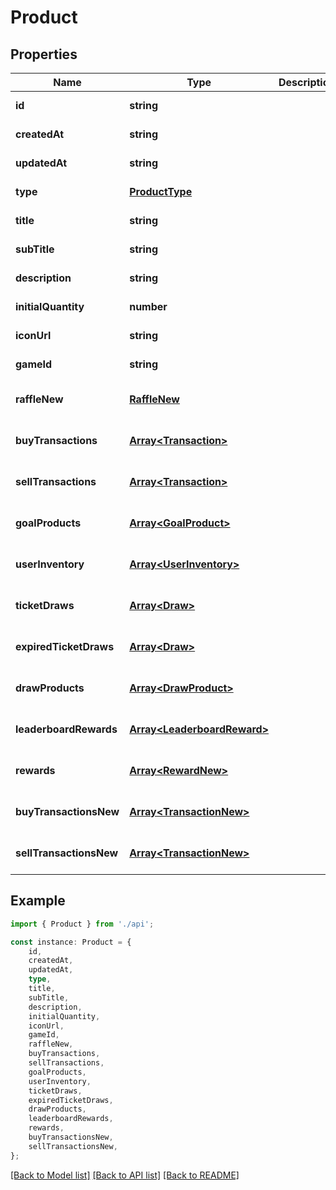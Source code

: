 # Product


## Properties

Name | Type | Description | Notes
------------ | ------------- | ------------- | -------------
**id** | **string** |  | [default to undefined]
**createdAt** | **string** |  | [default to undefined]
**updatedAt** | **string** |  | [default to undefined]
**type** | [**ProductType**](ProductType.md) |  | [default to undefined]
**title** | **string** |  | [default to undefined]
**subTitle** | **string** |  | [default to undefined]
**description** | **string** |  | [default to undefined]
**initialQuantity** | **number** |  | [default to undefined]
**iconUrl** | **string** |  | [default to undefined]
**gameId** | **string** |  | [default to undefined]
**raffleNew** | [**RaffleNew**](RaffleNew.md) |  | [optional] [default to undefined]
**buyTransactions** | [**Array&lt;Transaction&gt;**](Transaction.md) |  | [optional] [default to undefined]
**sellTransactions** | [**Array&lt;Transaction&gt;**](Transaction.md) |  | [optional] [default to undefined]
**goalProducts** | [**Array&lt;GoalProduct&gt;**](GoalProduct.md) |  | [optional] [default to undefined]
**userInventory** | [**Array&lt;UserInventory&gt;**](UserInventory.md) |  | [optional] [default to undefined]
**ticketDraws** | [**Array&lt;Draw&gt;**](Draw.md) |  | [optional] [default to undefined]
**expiredTicketDraws** | [**Array&lt;Draw&gt;**](Draw.md) |  | [optional] [default to undefined]
**drawProducts** | [**Array&lt;DrawProduct&gt;**](DrawProduct.md) |  | [optional] [default to undefined]
**leaderboardRewards** | [**Array&lt;LeaderboardReward&gt;**](LeaderboardReward.md) |  | [optional] [default to undefined]
**rewards** | [**Array&lt;RewardNew&gt;**](RewardNew.md) |  | [optional] [default to undefined]
**buyTransactionsNew** | [**Array&lt;TransactionNew&gt;**](TransactionNew.md) |  | [optional] [default to undefined]
**sellTransactionsNew** | [**Array&lt;TransactionNew&gt;**](TransactionNew.md) |  | [optional] [default to undefined]

## Example

```typescript
import { Product } from './api';

const instance: Product = {
    id,
    createdAt,
    updatedAt,
    type,
    title,
    subTitle,
    description,
    initialQuantity,
    iconUrl,
    gameId,
    raffleNew,
    buyTransactions,
    sellTransactions,
    goalProducts,
    userInventory,
    ticketDraws,
    expiredTicketDraws,
    drawProducts,
    leaderboardRewards,
    rewards,
    buyTransactionsNew,
    sellTransactionsNew,
};
```

[[Back to Model list]](../README.md#documentation-for-models) [[Back to API list]](../README.md#documentation-for-api-endpoints) [[Back to README]](../README.md)

